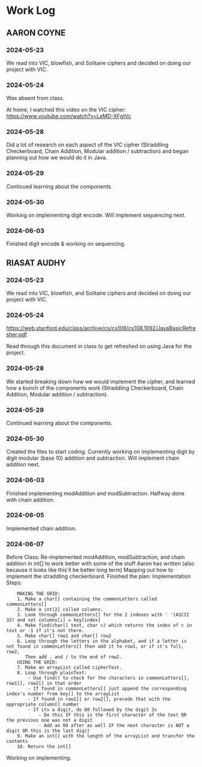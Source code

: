 # Work Log

## AARON COYNE

### 2024-05-23

We read into VIC, blowfish, and Solitaire ciphers and decided on doing our project with VIC.

### 2024-05-24

Was absent from class.

At home, I watched this video on the VIC cipher:
https://www.youtube.com/watch?v=LeMD-XFgtVc

### 2024-05-28

Did a lot of research on each aspect of the VIC cipher (Straddling Checkerboard, Chain Addition, Modular addition / subtraction) and began planning out how we would do it in Java.

### 2024-05-29

Continued learning about the components.

### 2024-05-30

Working on implementing digit encode. Will implement sequencing next.

### 2024-06-03

Finished digit encode & working on sequencing.

## RIASAT AUDHY

### 2024-05-23

We read into VIC, blowfish, and Solitaire ciphers and decided on doing our project with VIC.

### 2024-05-24

https://web.stanford.edu/class/archive/cs/cs108/cs108.1092/JavaBasicRefresher.pdf

Read through this document in class to get refreshed on using Java for the project.

### 2024-05-28

We started breaking down how we would implement the cipher, and learned how a bunch of the components work (Straddling Checkerboard, Chain Addition, Modular addition / subtraction).

### 2024-05-29

Continued learning about the components.

### 2024-05-30

Created the files to start coding. Currently working on implementing digit by digit modular (base 10) addition and subtraction. Will implement chain addition next.

### 2024-06-03

Finished implementing modAddition and modSubtraction. Halfway done with chain addition.

### 2024-06-05

Implemented chain addition.

### 2024-06-07

Before Class:
Re-implemented modAddition, modSubtraction, and chain addition in int[] to work better with some of the stuff Aaron has written (also because it looks like this'll be better long term)
Mapping out how to implement the straddling checkerboard.
Finished the plan:
Implementation Steps:

        MAKING THE GRID:
        1. Make a char[] containing the commonLetters called commonLetters[]
        2. Make a int[2] called columns.
        3. Look through commonLetters[] for the 2 indexes with ' '(ASCII 32) and set columns[i] = key[index]
        4. Make find(char[] text, char c) which returns the index of c in text or -1 if it's not there.
        5. Make char[] row1 and char[] row2
        6. Loop through the letters in the alphabet, and if a letter is not found in commonLetters[] then add it to row1, or if it's full, row2,
           Then add . and / to the end of row2.
        USING THE GRID:
        7. Make an arrayList called cipherText.
        8. Loop through plainText:
            - Use find() to check for the characters in commonLetters[], row1[], row2[] in that order
            - If found in commonLetters[] just append the corresponding index's number from key[] to the arrayList
            - If found in row1[] or row2[], precede that with the appropriate column[] number
            - If its a digit, do 80 followed by the digit 3x
                - Do this IF this is the first character of the text OR the previous one was not a digit
                - Add an 80 after as well IF the next character is NOT a digit OR this is the last digit
        9. Make an int[] with the length of the arrayList and transfer the contents
        10. Return the int[]
Working on implementing.  
